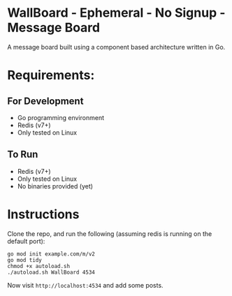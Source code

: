 # WallBoard - Ephemeral - No Signup - Message Board

A message board built using a component based architecture written in Go.

# Requirements:
## For Development
  - Go programming environment
  - Redis (v7+)
  - Only tested on Linux
## To Run
  - Redis (v7+)
  - Only tested on Linux
  - No binaries provided (yet)

# Instructions

Clone the repo, and run the following (assuming redis is running on the default port):

    go mod init example.com/m/v2
    go mod tidy
    chmod +x autoload.sh
    ./autoload.sh WallBoard 4534

Now visit `http://localhost:4534` and add some posts. 
